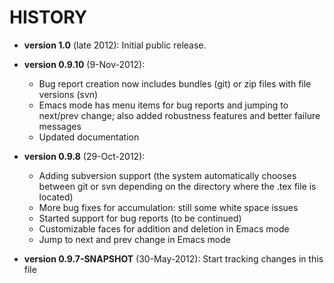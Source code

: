 HISTORY
=======

- **version 1.0** (late 2012): Initial public release.

- **version 0.9.10** (9-Nov-2012):
  - Bug report creation now includes bundles (git) or zip files with file versions (svn)
  - Emacs mode has menu items for bug reports and jumping to next/prev change; also added robustness features and better failure messages
  - Updated documentation

- **version 0.9.8** (29-Oct-2012):
  - Adding subversion support (the system automatically chooses between git or svn depending on the directory where the .tex file is located)
  - More bug fixes for accumulation: still some white space issues
  - Started support for bug reports (to be continued)
  - Customizable faces for addition and deletion in Emacs mode
  - Jump to next and prev change in Emacs mode

- **version 0.9.7-SNAPSHOT** (30-May-2012): Start tracking changes in this file
